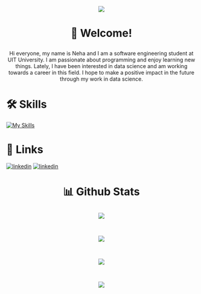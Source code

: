 <p align="center">
  <img src=["https://i.pinimg.com/originals/e4/26/70/e426702edf874b181aced1e2fa5c6cde.gif](https://gifdb.com/images/high/coding-girl-animation-fe7t4gejurmtof8v.gif)">
</p>


# <p align="center">👋 Welcome! </p>

<p align="center">Hi everyone, my name is Neha and I am a software engineering student at UIT University. I am passionate about programming and enjoy learning new things. Lately, I have been interested in data science and am working towards a career in this field. I hope to make a positive impact in the future through my work in data science.</p>



# 🛠 Skills
[![My Skills](https://skillicons.dev/icons?i=python,java,cpp,arduino,html,css,bootstrap,js,xd,figma,ae,ai&theme=dark&perline=9)](https://skillicons.dev)


# 🔗 Links

[![linkedin](https://skillicons.dev/icons?i=linkedin&theme=dark)](https://www.linkedin.com/in/nehazafar/)  [![linkedin](https://skillicons.dev/icons?i=github&theme=dark)](https://github.com/notneha)


#  <p align="center">📊 Github Stats</p>

<p align="center"><img align="center" src="https://github-readme-stats.vercel.app/api?username=notneha&theme=dark"></p> </br>
<p align="center"><img align="center" src="https://github-readme-streak-stats.herokuapp.com/?user=notneha&theme=dark"></p> </br>
<p align="center"><img align="center" src="https://github-readme-stats.vercel.app/api/top-langs/?username=notneha&theme=dark"></p>  </br>
<p align="center"><img align="center" src="https://github-profile-summary-cards.vercel.app/api/cards/profile-details?username=notneha&theme=monokai"></p>


#
